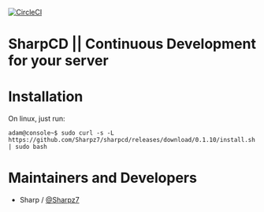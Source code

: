 [![CircleCI](https://circleci.com/gh/Sharpz7/sharpcd.svg?style=svg)](https://circleci.com/gh/Sharpz7/sharpcd)

SharpCD || Continuous Development for your server
===========

Installation
===========
On linux, just run:
```console
adam@console~$ sudo curl -s -L https://github.com/Sharpz7/sharpcd/releases/download/0.1.10/install.sh | sudo bash
```

Maintainers and Developers
==========

-   Sharp / [@Sharpz7](https://github.com/Sharpz7)